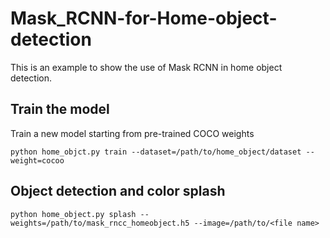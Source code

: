 # Mask_RCNN-for-Home-object-detection

This is an example to show the use of Mask RCNN in home object detection. 


## Train the model

Train a new model starting from pre-trained COCO weights
```
python home_objct.py train --dataset=/path/to/home_object/dataset --weight=cocoo
```

## Object detection and color splash
```
python home_object.py splash --weights=/path/to/mask_rncc_homeobject.h5 --image=/path/to/<file name>
```
